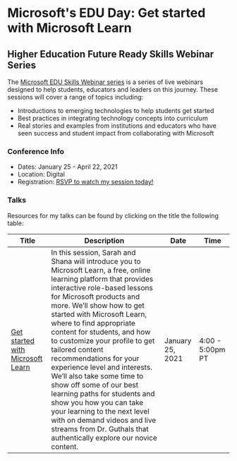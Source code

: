 # Microsoft's EDU Day: Get started with Microsoft Learn
## Higher Education Future Ready Skills Webinar Series

The [Microsoft EDU Skills Webinar series](https://aka.ms/EduSkillsWebinars) is a series of live webinars designed to help students, educators and leaders on this journey. These sessions will cover a range of topics including:
- Introductions to emerging technologies to help students get started
- Best practices in integrating technology concepts into curriculum
- Real stories and examples from institutions and educators who have seen success and student impact from collaborating with Microsoft

### Conference Info
- Dates: January 25 - April 22, 2021
- Location: Digital
- Registration: [RSVP to watch my session today!](https://microsoftedu.eventbuilder.com/event/36512)

### Talks

Resources for my talks can be found by clicking on the title the following table:

| Title | Description | Date | Time |
|-------|-------------|------|------|
| [Get started with Microsoft Learn](https://microsoftedu.eventbuilder.com/event/36512) | In this session, Sarah and Shana will introduce you to Microsoft Learn, a free, online learning platform that provides interactive role-based lessons for Microsoft products and more. We’ll show how to get started with Microsoft Learn, where to find appropriate content for students, and how to customize your profile to get tailored content recommendations for your experience level and interests. We’ll also take some time to show off some of our best learning paths for students and show you how you can take your learning to the next level with on demand videos and live streams from Dr. Guthals that authentically explore our novice content. | January 25, 2021 | 4:00 - 5:00pm PT |
